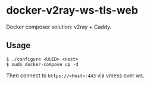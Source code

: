 # docker-v2ray-ws-tls-web
Docker composer solution: v2ray + Caddy.

## Usage

```
$ ./configure <UUID> <Host>
$ sudo docker-compose up -d
```

Then connect to `https://<Host>:443` via vmess over ws.
